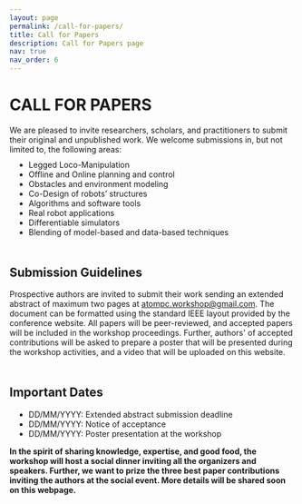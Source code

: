 ```yaml
---
layout: page
permalink: /call-for-papers/
title: Call for Papers
description: Call for Papers page
nav: true
nav_order: 6
---
```


<h1 class="fancy-heading">CALL FOR PAPERS</h1>

<div class="page-text">
We are pleased to invite researchers, scholars, and practitioners to submit their original and unpublished work. We welcome submissions in, but not limited to, the following areas:
<ul style="margin: 10px 0 10px 10px">
  <li>Legged Loco-Manipulation</li>
  <li>Offline and Online planning and control</li>
  <li>Obstacles and environment modeling</li>
  <li>Co-Design of robots’ structures</li>
  <li>Algorithms and software tools</li>
  <li>Real robot applications</li>
  <li>Differentiable simulators</li>
  <li>Blending of model-based and data-based techniques</li>
</ul>

<h2 style="margin-top: 50px">Submission Guidelines</h2>
Prospective authors are invited to submit their work sending an extended abstract of maximum two pages at <a href="mailto:atompc.workshop@gmail.com"> atompc.workshop@gmail.com</a>. The document can be formatted using the standard IEEE layout provided by the conference website. All papers will be peer-reviewed, and accepted papers will be included in the workshop proceedings. Further, authors' of accepted contributions will be asked to prepare a poster that will be presented during the workshop activities, and a video that will be uploaded on this website.

<h2 style="margin-top: 50px">Important Dates</h2>

<ul style="margin: 10px 0 10px 10px">
  <li>DD/MM/YYYY: Extended abstract submission deadline</li>
  <li>DD/MM/YYYY: Notice of acceptance</li>
  <li>DD/MM/YYYY: Poster presentation at the workshop</li>
</ul>

<b>In the spirit of sharing knowledge, expertise, and good food, the workshop will host a social dinner inviting all the organizers and speakers. Further, we want to prize the three best paper contributions inviting the authors at the social event. More details will be shared soon on this webpage.</b>


</div>
